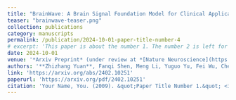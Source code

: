 ```yaml
---
title: "BrainWave: A Brain Signal Foundation Model for Clinical Applications"
teaser: "brainwave-teaser.png"
collection: publications
category: manuscripts
permalink: /publication/2024-10-01-paper-title-number-4
# excerpt: 'This paper is about the number 1. The number 2 is left for future work.'
date: 2024-10-01
venue: '*Arxiv Preprint* (under review at *[Nature Neuroscience](https://www.nature.com/neuro/)*)'
authors: '**Zhizhang Yuan**, Fanqi Shen, Meng Li, Yuguo Yu, Fei Wu, Chenhao Tan, [Yang Yang](http://yangy.org/)'
link: 'https://arxiv.org/abs/2402.10251'
paperurl: 'https://arxiv.org/pdf/2402.10251'
citation: 'Your Name, You. (2009). &quot;Paper Title Number 1.&quot; <i>Journal 1</i>. 1(1).'
---
```

